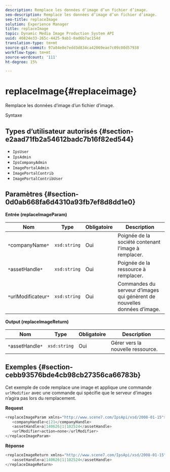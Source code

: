 ```yaml
---
description: Remplace les données d’image d’un fichier d’image.
seo-description: Remplace les données d’image d’un fichier d’image.
seo-title: replaceImage
solution: Experience Manager
title: replaceImage
topic: Dynamic Media Image Production System API
uuid: 46824e33-265c-4425-9ab1-8ad6b7ac154d
translation-type: tm+mt
source-git-commit: 97a84e8e7edd3d834ca42069eae7c09c00d57938
workflow-type: tm+mt
source-wordcount: '111'
ht-degree: 15%

---
```



# replaceImage{#replaceimage}

Remplace les données d’image d’un fichier d’image.

Syntaxe

## Types d’utilisateur autorisés {#section-e2aad71fb2a54612badc7b16f82ed544}

* `IpsUser`
* `IpsAdmin`
* `IpsCompanyAdmin`
* `ImagePortalAdmin`
* `ImagePortalContrib`
* `ImagePortalContribUser`

## Paramètres {#section-0d0ab668fa6d4310a93fb7ef8d8dd1e0}

**Entrée (replaceImageParam)**

| Nom | Type | Obligatoire | Description |
|---|---|---|---|
| `*`companyName`*` | `xsd:string` | Oui | Poignée de la société contenant l&#39;image à remplacer. |
| `*`assetHandle`*` | `xsd:string` | Oui | Poignée de la ressource à remplacer. |
| `*`urlModificateur`*` | `xsd:string` | Oui | Commandes du serveur d’images qui génèrent de nouvelles données d’image. |

**Output (replaceImageReturn)**

| Nom | Type | Obligatoire | Description |
|---|---|---|---|
| `*`assetHandle`*` | `xsd:string` | Oui | Gérer vers la nouvelle ressource. |

## Exemples {#section-cebb93576bde4cb98cb27356ca66783b}

Cet exemple de code remplace une image et applique une commande `urlModifier` avec une commande qui spécifie que le serveur d’images n’agira pas lors du remplacement.

**Request**

```java
<replaceImageParam xmlns="http://www.scene7.com/IpsApi/xsd/2008-01-15">
   <companyHandle>c|21</companyHandle>
   <assetHandle>a|140626|1|102524</assetHandle>
   <urlModifier>action=none</urlModifier>
</replaceImageParam>
```

**Réponse**

```java
<replaceImageReturn xmlns="http://www.scene7.com/IpsApi/xsd/2008-01-15">
   <assetHandle>a|140626|1|102524</assetHandle>
</replaceImageReturn>
```

